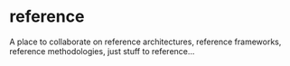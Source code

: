 # reference
A place to collaborate on reference architectures, reference frameworks, reference methodologies, just stuff to reference...
